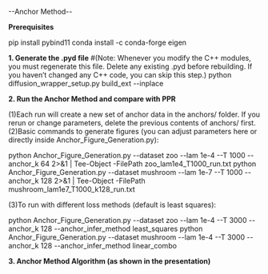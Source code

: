 --Anchor Method--

**Prerequisites**

pip install pybind11
conda install -c conda-forge eigen

**1. Generate the .pyd file**
#(Note: Whenever you modify the C++ modules, you must regenerate this file. Delete any existing .pyd before rebuilding. If you haven’t changed any C++ code, you can skip this step.)
python diffusion_wrapper_setup.py build_ext --inplace

**2. Run the Anchor Method and compare with PPR**

(1)Each run will create a new set of anchor data in the anchors/ folder. If you rerun or change parameters, delete the previous contents of anchors/ first.
(2)Basic commands to generate figures (you can adjust parameters here or directly inside Anchor_Figure_Generation.py):

python Anchor_Figure_Generation.py --dataset zoo --lam 1e-4 --T 1000 --anchor_k 64 2>&1 | Tee-Object -FilePath zoo_lam1e4_T1000_run.txt
python Anchor_Figure_Generation.py --dataset mushroom --lam 1e-7 --T 1000 --anchor_k 128 2>&1 | Tee-Object -FilePath mushroom_lam1e7_T1000_k128_run.txt

(3)To run with different loss methods (default is least squares):

python Anchor_Figure_Generation.py --dataset zoo --lam 1e-4 --T 3000 --anchor_k 128 --anchor_infer_method least_squares
python Anchor_Figure_Generation.py --dataset mushroom --lam 1e-4 --T 3000 --anchor_k 128 --anchor_infer_method linear_combo

**3. Anchor Method Algorithm (as shown in the presentation)**
